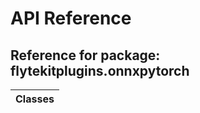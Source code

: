 # API Reference

## Reference for package: flytekitplugins.onnxpytorch

| Classes  |
| :------------- |
